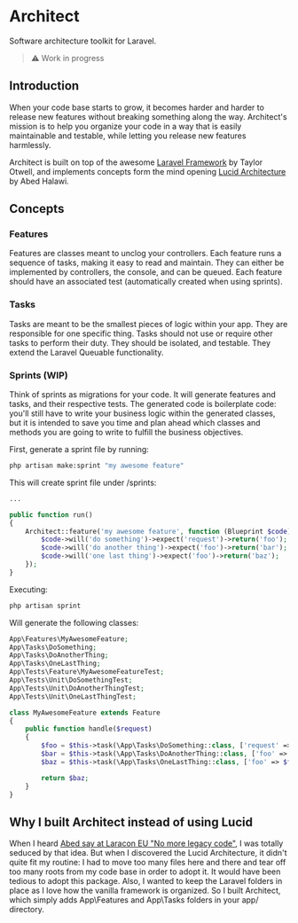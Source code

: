 # Architect
Software architecture toolkit for Laravel.

> ⚠️ Work in progress

## Introduction

When your code base starts to grow, it becomes harder and harder to release new features without breaking something along the way. Architect's mission is to help you organize your code in a way that is easily maintainable and testable, while letting you release new features harmlessly. 

Architect is built on top of the awesome [Laravel Framework](https://github.com/laravel) by Taylor Otwell, and implements concepts form the mind opening [Lucid Architecture](https://github.com/lucid-architecture) by Abed Halawi.

## Concepts

### Features
Features are classes meant to unclog your controllers. Each feature runs a sequence of tasks, making it easy to read and maintain. They can either be implemented by controllers, the console, and can be queued. Each feature should have an associated test (automatically created when using sprints).

### Tasks
Tasks are meant to be the smallest pieces of logic within your app. They are responsible for one specific thing. Tasks should not use or require other tasks to perform their duty. They should be isolated, and testable. They extend the Laravel Queuable functionality. 

### Sprints (WIP)
Think of sprints as migrations for your code. It will generate features and tasks, and their respective tests. The generated code is boilerplate code: you'll still have to write your business logic within the generated classes, but it is intended to save you time and plan ahead which classes and methods you are going to write to fulfill the business objectives.

First, generate a sprint file by running:
```bash
php artisan make:sprint "my awesome feature"
```

This will create sprint file under /sprints:
```php
...

public function run()
{
    Architect::feature('my awesome feature', function (Blueprint $code) {
        $code->will('do something')->expect('request')->return('foo');
        $code->will('do another thing')->expect('foo')->return('bar');
        $code->will('one last thing')->expect('foo')->return('baz');
    });
}
```
Executing:
```bash
php artisan sprint
```

Will generate the following classes:
```php
App\Features\MyAwesomeFeature;
App\Tasks\DoSomething;
App\Tasks\DoAnotherThing;
App\Tasks\OneLastThing;
App\Tests\Feature\MyAwesomeFeatureTest;
App\Tests\Unit\DoSomethingTest;
App\Tests\Unit\DoAnotherThingTest;
App\Tests\Unit\OneLastThingTest;
```

```php
class MyAwesomeFeature extends Feature 
{
    public function handle($request) 
    {
        $foo = $this->task(\App\Tasks\DoSomething::class, ['request' => $request]);
        $bar = $this->task(\App\Tasks\DoAnotherThing::class, ['foo' => $foo]);
        $baz = $this->task(\App\Tasks\OneLastThing::class, ['foo' => $foo]);

        return $baz;
    }
}
```
## Why I built Architect instead of using Lucid
When I heard [Abed say at Laracon EU "No more legacy code"](https://www.youtube.com/watch?v=wSnM4JkyxPw), I was totally seduced by that idea. But when I discovered the Lucid Architecture, it didn't quite fit my routine: I had to move too many files here and there and tear off too many roots from my code base in order to adopt it. It would have been tedious to adopt this package. Also, I wanted to keep the Laravel folders in place as I love how the vanilla framework is organized. So I built Architect, which simply adds App\Features and App\Tasks folders in your app/ directory.
